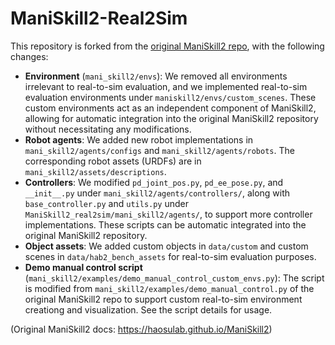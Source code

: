 # ManiSkill2-Real2Sim

This repository is forked from the [original ManiSkill2 repo](https://github.com/haosulab/ManiSkill2), with the following changes:
- **Environment** (`mani_skill2/envs`): We removed all environments irrelevant to real-to-sim evaluation, and we implemented real-to-sim evaluation environments under `maniskill2/envs/custom_scenes`. These custom environments act as an independent component of ManiSkill2, allowing for automatic integration into the original ManiSkill2 repository without necessitating any modifications.
- **Robot agents**: We added new robot implementations in `mani_skill2/agents/configs` and `mani_skill2/agents/robots`. The corresponding robot assets (URDFs) are in `mani_skill2/assets/descriptions`.
- **Controllers**: We modified `pd_joint_pos.py`, `pd_ee_pose.py`, and `__init__.py` under `mani_skill2/agents/controllers/`, along with `base_controller.py` and `utils.py` under `ManiSkill2_real2sim/mani_skill2/agents/`, to support more controller implementations. These scripts can be automatic integrated into the original ManiSkill2 repository.
- **Object assets**: We added custom objects in `data/custom` and custom scenes in `data/hab2_bench_assets` for real-to-sim evaluation purposes.
- **Demo manual control script** (`mani_skill2/examples/demo_manual_control_custom_envs.py`): The script is modified from `mani_skill2/examples/demo_manual_control.py` of the original ManiSkill2 repo to support custom real-to-sim environment creationg and visualization. See the script details for usage.


(Original ManiSkill2 docs: https://haosulab.github.io/ManiSkill2)

